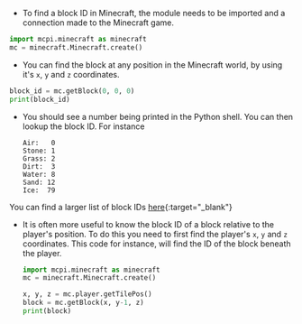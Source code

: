 - To find a block ID in Minecraft, the module needs to be imported and a connection made to the Minecraft game.

```python
import mcpi.minecraft as minecraft
mc = minecraft.Minecraft.create()
```

- You can find the block at any position in the Minecraft world, by using it's `x`, `y` and `z` coordinates.

```python
block_id = mc.getBlock(0, 0, 0)
print(block_id)
```

- You should see a number being printed in the Python shell. You can then lookup the block ID. For instance

	```
	Air:   0
	Stone: 1
	Grass: 2
	Dirt:  3
	Water: 8
	Sand: 12
	Ice:  79
	```
You can find a larger list of block IDs [here](http://www.stuffaboutcode.com/p/minecraft-api-reference.html){:target="_blank"}

- It is often more useful to know the block ID of a block relative to the player's position. To do this you need to first find the player's `x`, `y` and `z` coordinates. This code for instance, will find the ID of the block beneath the player.

	```python
	import mcpi.minecraft as minecraft
	mc = minecraft.Minecraft.create()

	x, y, z = mc.player.getTilePos()
	block = mc.getBlock(x, y-1, z)
	print(block)
	```
